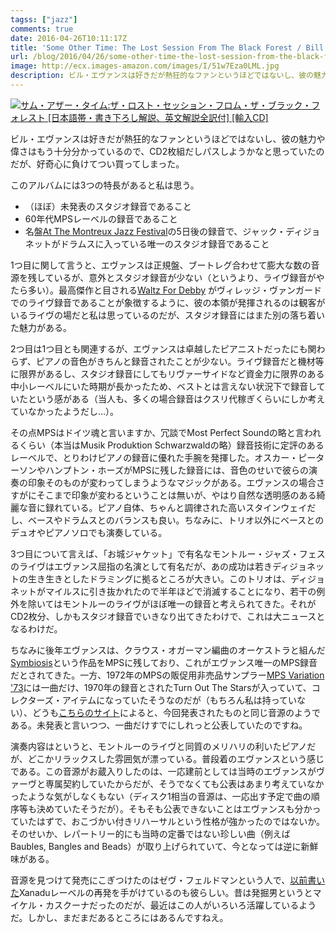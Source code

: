 ```yaml
---
tagss: ["jazz"]
comments: true
date: 2016-04-26T10:11:17Z
title: 'Some Other Time: The Lost Session From The Black Forest / Bill Evans'
url: /blog/2016/04/26/some-other-time-the-lost-session-from-the-black-forest-slash-bill-evans/
image: http://ecx.images-amazon.com/images/I/51w7Eza0LML.jpg
description: ビル・エヴァンスは好きだが熱狂的なファンというほどではないし、彼の魅力や偉さはもう十分分かっているので、CD2枚組だしパスしようかなと思っていたのだが、好奇心に負けてつい買ってしまった。
---
```


<a href="http://www.amazon.co.jp/exec/obidos/ASIN/B01C6QZGTK/myhumangetsme-22/ref=nosim/" name="amazletlink" target="_blank"><img src="http://ecx.images-amazon.com/images/I/51w7Eza0LML.jpg" alt="サム・アザー・タイム:ザ・ロスト・セッション・フロム・ザ・ブラック・フォレスト [日本語帯・書き下ろし解説、英文解説全訳付] [輸入CD]" style="border: none;" /></a>

ビル・エヴァンスは好きだが熱狂的なファンというほどではないし、彼の魅力や偉さはもう十分分かっているので、CD2枚組だしパスしようかなと思っていたのだが、好奇心に負けてつい買ってしまった。

このアルバムには3つの特長があると私は思う。

* （ほぼ）未発表のスタジオ録音であること
* 60年代MPSレーベルの録音であること
* 名盤<a href="http://www.amazon.co.jp/exec/obidos/ASIN/B0000046ZN/myhumangetsme-22/ref=nosim/" name="amazletlink" target="_blank">At The Montreux Jazz Festival</a>の5日後の録音で、ジャック・ディジョネットがドラムスに入っている唯一のスタジオ録音であること

1つ目に関して言うと、エヴァンスは正規盤、ブートレグ合わせて膨大な数の音源を残しているが、意外とスタジオ録音が少ない（というより、ライヴ録音がやたら多い）。最高傑作と目される<a href="http://www.amazon.co.jp/exec/obidos/ASIN/B003YOMN68/myhumangetsme-22/ref=nosim/" name="amazletlink" target="_blank">Waltz For Debby</a>
がヴィレッジ・ヴァンガードでのライヴ録音であることが象徴するように、彼の本領が発揮されるのは観客がいるライヴの場だと私は思っているのだが、スタジオ録音にはまた別の落ち着いた魅力がある。

2つ目は1つ目とも関連するが、エヴァンスは卓越したピアニストだったにも関わらず、ピアノの音色がきちんと録音されたことが少ない。ライヴ録音だと機材等に限界があるし、スタジオ録音にしてもリヴァーサイドなど資金力に限界のある中小レーベルにいた時期が長かったため、ベストとは言えない状況下で録音していたという感がある（当人も、多くの場合録音はクスリ代稼ぎくらいにしか考えていなかったようだし…）。

その点MPSはドイツ魂と言いますか、冗談でMost Perfect Soundの略と言われるくらい（本当はMusik Produktion Schwarzwaldの略）録音技術に定評のあるレーベルで、とりわけピアノの録音に優れた手腕を発揮した。オスカー・ピーターソンやハンプトン・ホーズがMPSに残した録音には、音色のせいで彼らの演奏の印象そのものが変わってしまうようなマジックがある。エヴァンスの場合さすがにそこまで印象が変わるということは無いが、やはり自然な透明感のある綺麗な音に録れている。ピアノ自体、ちゃんと調律された高いスタインウェイだし、ベースやドラムスとのバランスも良い。ちなみに、トリオ以外にベースとのデュオやピアノソロでも演奏している。

3つ目について言えば、「お城ジャケット」で有名なモントルー・ジャズ・フェスのライヴはエヴァンス屈指の名演として有名だが、あの成功は若きディジョネットの生き生きとしたドラミングに拠るところが大きい。このトリオは、ディジョネットがマイルスに引き抜かれたので半年ほどで消滅することになり、若干の例外を除いてはモントルーのライヴがほぼ唯一の録音と考えられてきた。それがCD2枚分、しかもスタジオ録音でいきなり出てきたわけで、これは大ニュースとなるわけだ。

ちなみに後年エヴァンスは、クラウス・オガーマン編曲のオーケストラと組んだ<a href="http://www.amazon.co.jp/exec/obidos/ASIN/B000001E6Q/myhumangetsme-22/ref=nosim/" name="amazletlink" target="_blank">Symbiosis</a>という作品をMPSに残しており、これがエヴァンス唯一のMPS録音だとされてきた。一方、1972年のMPSの販促用非売品サンプラー<a href="https://www.discogs.com/ja/Various-MPS-Variation-73/release/2256586">MPS Variation '73</a>には一曲だけ、1970年の録音とされたTurn Out The Starsが入っていて、コレクターズ・アイテムになっていたそうなのだが（もちろん私は持っていない）、どうも<a href="http://evanswokike.cocolog-nifty.com/blog/2016/04/some-other-time.html">こちらのサイト</a>によると、今回発表されたものと同じ音源のようである。未発表と言いつつ、一曲だけすでにしれっと公表していたのですね。

演奏内容はというと、モントルーのライヴと同質のメリハリの利いたピアノだが、どこかリラックスした雰囲気が漂っている。普段着のエヴァンスという感じである。この音源がお蔵入りしたのは、一応建前としては当時のエヴァンスがヴァーヴと専属契約していたからだが、そうでなくても公表はあまり考えていなかったような気がしなくもない（ディスク1相当の音源は、一応出す予定で曲の順序等も決めていたそうだが）。そもそも公表できないことはエヴァンスも分かっていたはずで、おこづかい付きリハーサルという性格が強かったのではないか。そのせいか、レパートリー的にも当時の定番ではない珍しい曲（例えばBaubles, Bangles and Beads）が取り上げられていて、今となっては逆に新鮮味がある。

音源を見つけて発売にこぎつけたのはゼヴ・フェルドマンという人で、<a href="http://ja.mhatta.org/blog/2015/08/25/plays-tadd-dameron-slash-barry-harris/">以前書いた</a>Xanaduレーベルの再発を手がけているのも彼らしい。昔は発掘男というとマイケル・カスクーナだったのだが、最近はこの人がいろいろ活躍しているようだ。しかし、まだまだあるところにはあるんですねえ。
